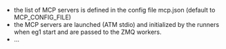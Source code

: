 

- the list of MCP servers is defined in the config file mcp.json (default to MCP_CONFIG_FILE)
- the MCP servers are launched (ATM stdio) and initialized by the runners when eg1 start and are passed to the ZMQ workers.
- ...
